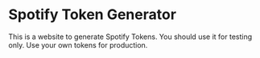 # Spotify Token Generator
This is a website to generate Spotify Tokens.
You should use it for testing only. 
Use your own tokens for production.
